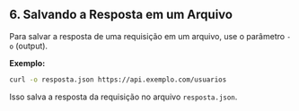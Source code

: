 ## **6. Salvando a Resposta em um Arquivo**

Para salvar a resposta de uma requisição em um arquivo, use o parâmetro `-o` (output).

**Exemplo:**
```bash
curl -o resposta.json https://api.exemplo.com/usuarios
```
Isso salva a resposta da requisição no arquivo `resposta.json`.